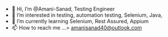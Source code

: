 - 👋 Hi, I’m @Amani-Sanad, Testing Engineer
- 👀 I’m interested in testing, automation testing, Selenium, Java, 
- 🌱 I’m currently learning Selenium, Rest Assured, Appium
- 📫 How to reach me ...> amanisanad40@outlook.com

<!---
Amani-Sanad/Amani-Sanad is a ✨ special ✨ repository because its `README.md` (this file) appears on your GitHub profile.
You can click the Preview link to take a look at your changes.
--->
